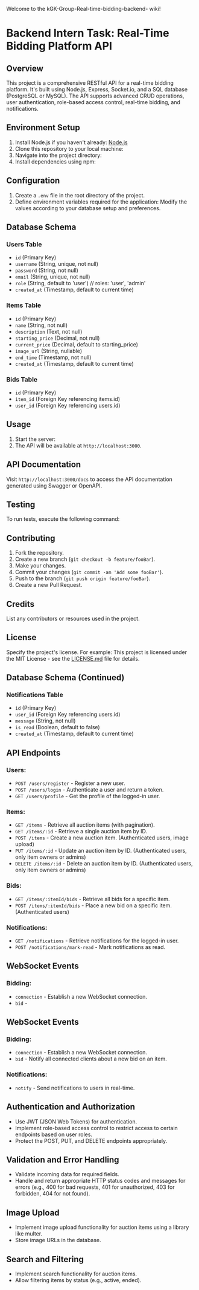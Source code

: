 Welcome to the kGK-Group-Real-time-bidding-backend- wiki!
# Backend Intern Task: Real-Time Bidding Platform API

## Overview
This project is a comprehensive RESTful API for a real-time bidding platform. It's built using Node.js, Express, Socket.io, and a SQL database (PostgreSQL or MySQL). The API supports advanced CRUD operations, user authentication, role-based access control, real-time bidding, and notifications.

## Environment Setup
1. Install Node.js if you haven't already: [Node.js](https://nodejs.org/)
2. Clone this repository to your local machine:
3. Navigate into the project directory:
4. Install dependencies using npm:

## Configuration
1. Create a `.env` file in the root directory of the project.
2. Define environment variables required for the application:
Modify the values according to your database setup and preferences.

## Database Schema
### Users Table
- `id` (Primary Key)
- `username` (String, unique, not null)
- `password` (String, not null)
- `email` (String, unique, not null)
- `role` (String, default to 'user') // roles: 'user', 'admin'
- `created_at` (Timestamp, default to current time)

### Items Table
- `id` (Primary Key)
- `name` (String, not null)
- `description` (Text, not null)
- `starting_price` (Decimal, not null)
- `current_price` (Decimal, default to starting_price)
- `image_url` (String, nullable)
- `end_time` (Timestamp, not null)
- `created_at` (Timestamp, default to current time)

### Bids Table
- `id` (Primary Key)
- `item_id` (Foreign Key referencing items.id)
- `user_id` (Foreign Key referencing users.id)

## Usage
1. Start the server:
2. The API will be available at `http://localhost:3000`.

## API Documentation
Visit `http://localhost:3000/docs` to access the API documentation generated using Swagger or OpenAPI.

## Testing
To run tests, execute the following command:

## Contributing
1. Fork the repository.
2. Create a new branch (`git checkout -b feature/fooBar`).
3. Make your changes.
4. Commit your changes (`git commit -am 'Add some fooBar'`).
5. Push to the branch (`git push origin feature/fooBar`).
6. Create a new Pull Request.

## Credits
List any contributors or resources used in the project.

## License
Specify the project's license. For example:
This project is licensed under the MIT License - see the [LICENSE.md](LICENSE.md) file for details.
## Database Schema (Continued)
### Notifications Table
- `id` (Primary Key)
- `user_id` (Foreign Key referencing users.id)
- `message` (String, not null)
- `is_read` (Boolean, default to false)
- `created_at` (Timestamp, default to current time)

## API Endpoints

### Users:
- `POST /users/register` - Register a new user.
- `POST /users/login` - Authenticate a user and return a token.
- `GET /users/profile` - Get the profile of the logged-in user.

### Items:
- `GET /items` - Retrieve all auction items (with pagination).
- `GET /items/:id` - Retrieve a single auction item by ID.
- `POST /items` - Create a new auction item. (Authenticated users, image upload)
- `PUT /items/:id` - Update an auction item by ID. (Authenticated users, only item owners or admins)
- `DELETE /items/:id` - Delete an auction item by ID. (Authenticated users, only item owners or admins)

### Bids:
- `GET /items/:itemId/bids` - Retrieve all bids for a specific item.
- `POST /items/:itemId/bids` - Place a new bid on a specific item. (Authenticated users)

### Notifications:
- `GET /notifications` - Retrieve notifications for the logged-in user.
- `POST /notifications/mark-read` - Mark notifications as read.

## WebSocket Events

### Bidding:
- `connection` - Establish a new WebSocket connection.
- `bid` - 

## WebSocket Events

### Bidding:
- `connection` - Establish a new WebSocket connection.
- `bid` - Notify all connected clients about a new bid on an item.

### Notifications:
- `notify` - Send notifications to users in real-time.

## Authentication and Authorization
- Use JWT (JSON Web Tokens) for authentication.
- Implement role-based access control to restrict access to certain endpoints based on user roles.
- Protect the POST, PUT, and DELETE endpoints appropriately.

## Validation and Error Handling
- Validate incoming data for required fields.
- Handle and return appropriate HTTP status codes and messages for errors (e.g., 400 for bad requests, 401 for unauthorized, 403 for forbidden, 404 for not found).

## Image Upload
- Implement image upload functionality for auction items using a library like multer.
- Store image URLs in the database.

## Search and Filtering
- Implement search functionality for auction items.
- Allow filtering items by status (e.g., active, ended).
